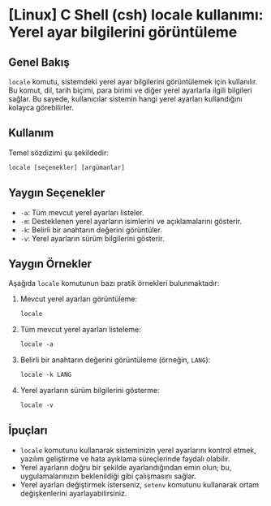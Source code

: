 # [Linux] C Shell (csh) locale kullanımı: Yerel ayar bilgilerini görüntüleme

## Genel Bakış
`locale` komutu, sistemdeki yerel ayar bilgilerini görüntülemek için kullanılır. Bu komut, dil, tarih biçimi, para birimi ve diğer yerel ayarlarla ilgili bilgileri sağlar. Bu sayede, kullanıcılar sistemin hangi yerel ayarları kullandığını kolayca görebilirler.

## Kullanım
Temel sözdizimi şu şekildedir:

```csh
locale [seçenekler] [argümanlar]
```

## Yaygın Seçenekler
- `-a`: Tüm mevcut yerel ayarları listeler.
- `-m`: Desteklenen yerel ayarların isimlerini ve açıklamalarını gösterir.
- `-k`: Belirli bir anahtarın değerini görüntüler.
- `-v`: Yerel ayarların sürüm bilgilerini gösterir.

## Yaygın Örnekler
Aşağıda `locale` komutunun bazı pratik örnekleri bulunmaktadır:

1. Mevcut yerel ayarları görüntüleme:
   ```csh
   locale
   ```

2. Tüm mevcut yerel ayarları listeleme:
   ```csh
   locale -a
   ```

3. Belirli bir anahtarın değerini görüntüleme (örneğin, `LANG`):
   ```csh
   locale -k LANG
   ```

4. Yerel ayarların sürüm bilgilerini gösterme:
   ```csh
   locale -v
   ```

## İpuçları
- `locale` komutunu kullanarak sisteminizin yerel ayarlarını kontrol etmek, yazılım geliştirme ve hata ayıklama süreçlerinde faydalı olabilir.
- Yerel ayarların doğru bir şekilde ayarlandığından emin olun; bu, uygulamalarınızın beklenildiği gibi çalışmasını sağlar.
- Yerel ayarları değiştirmek isterseniz, `setenv` komutunu kullanarak ortam değişkenlerini ayarlayabilirsiniz.